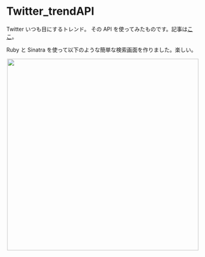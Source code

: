 # Twitter_trendAPI

Twitter いつも目にするトレンド。 その API を使ってみたものです。記事は[ここ](https://qiita.com/onetk/private/d0d0d1be33c5610dd4ab)。

Ruby と Sinatra を使って以下のような簡単な検索画面を作りました。楽しい。

<div align="center">
<img src="https://media.giphy.com/media/f5RpSTZskFkGDiiRu9/giphy.gif" width="500">
</div>
